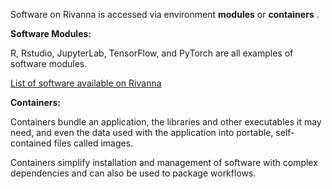 Software on Rivanna is accessed via environment  __modules__  or  __containers__ .

__Software Modules:__

R, Rstudio, JupyterLab, TensorFlow, and PyTorch are all examples of software modules. 

[List of software available on Rivanna](https://www.rc.virginia.edu/userinfo/rivanna/software/complete-list/)

__Containers:__

Containers bundle an application, the libraries and other executables it may need, and even the data used with the application into portable, self-contained files called images.

Containers simplify installation and management of software with complex dependencies and can also be used to package workflows.

